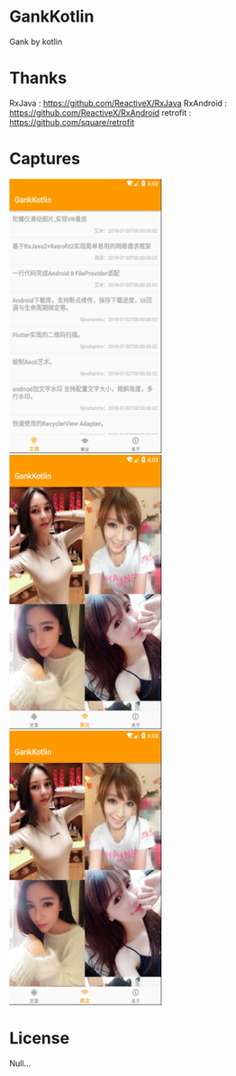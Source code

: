 # GankKotlin
Gank by kotlin


# Thanks

RxJava        : https://github.com/ReactiveX/RxJava
RxAndroid     : https://github.com/ReactiveX/RxAndroid
retrofit      : https://github.com/square/retrofit  

# Captures
<img src="./images/1.jpeg" width="270" height="486"> <img src="./images/2.jpeg" width="270" height="486"> <img src="./images/2.jpeg" width="270" height="486">

# License
Null...